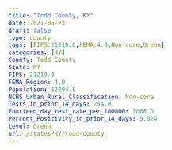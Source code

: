 ```yaml
---
title: "Todd County, KY"
date: 2021-05-23
draft: false
type: county
tags: [FIPS:21219.0,FEMA:4.0,Non-core,Green]
categories: [KY]
County: Todd County
State: KY
FIPS: 21219.0
FEMA_Region: 4.0
Population: 12294.0
NCHS_Urban_Rural_Classification: Non-core
Tests_in_prior_14_days: 254.0
Fourteen_day_test_rate_per_100000: 2066.0
Percent_Positivity_in_prior_14_days: 0.024
Level: Green
url: /states/KY/todd-county
---
```



